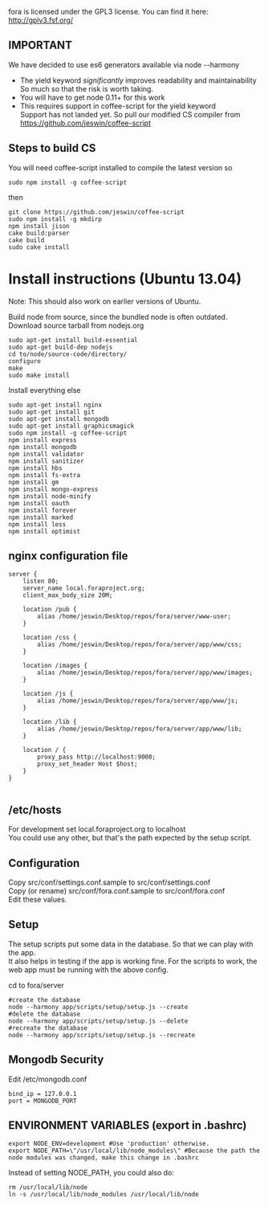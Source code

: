 fora is licensed under the GPL3 license.
You can find it here: http://gplv3.fsf.org/

IMPORTANT
---------
We have decided to use es6 generators available via node --harmony
- The yield keyword *significantly* improves readability and maintainability
  So much so that the risk is worth taking.
- You will have to get node 0.11+ for this work
- This requires support in coffee-script for the yield keyword  
  Support has not landed yet. So pull our modified CS compiler from https://github.com/jeswin/coffee-script  

Steps to build CS
-----------------
You will need coffee-script installed to compile the latest version so
```
sudo npm install -g coffee-script  
```
then

```
git clone https://github.com/jeswin/coffee-script  
sudo npm install -g mkdirp  
npm install jison  
cake build:parser  
cake build  
sudo cake install  
```

Install instructions (Ubuntu 13.04)
===================================
Note: This should also work on earlier versions of Ubuntu.

Build node from source, since the bundled node is often outdated.
Download source tarball from nodejs.org

```
sudo apt-get install build-essential  
sudo apt-get build-dep nodejs  
cd to/node/source-code/directory/
configure
make
sudo make install
```

Install everything else    
```
sudo apt-get install nginx  
sudo apt-get install git  
sudo apt-get install mongodb  
sudo apt-get install graphicsmagick  
sudo npm install -g coffee-script  
npm install express  
npm install mongodb  
npm install validator  
npm install sanitizer  
npm install hbs  
npm install fs-extra  
npm install gm  
npm install mongo-express  
npm install node-minify  
npm install oauth  
npm install forever  
npm install marked  
npm install less  
npm install optimist
```

nginx configuration file
------------------------

```
server {
    listen 80;
    server_name local.foraproject.org;
    client_max_body_size 20M;

    location /pub {
        alias /home/jeswin/Desktop/repos/fora/server/www-user;
    }

    location /css {
        alias /home/jeswin/Desktop/repos/fora/server/app/www/css;
    }

    location /images {
        alias /home/jeswin/Desktop/repos/fora/server/app/www/images;
    }

    location /js {
        alias /home/jeswin/Desktop/repos/fora/server/app/www/js;
    }

    location /lib {
        alias /home/jeswin/Desktop/repos/fora/server/app/www/lib;
    }

    location / {
        proxy_pass http://localhost:9000;
        proxy_set_header Host $host;
    }
}
                       
```      

/etc/hosts
----------
For development set local.foraproject.org to localhost  
You could use any other, but that's the path expected by the setup script.  


Configuration
-------------
Copy src/conf/settings.conf.sample to src/conf/settings.conf  
Copy (or rename) src/conf/fora.conf.sample to src/conf/fora.conf  
Edit these values.


Setup
-----
The setup scripts put some data in the database. So that we can play with the app.  
It also helps in testing if the app is working fine. For the scripts to work, the web app must be running with the above config.  

cd to fora/server  
```
#create the database  
node --harmony app/scripts/setup/setup.js --create  
#delete the database  
node --harmony app/scripts/setup/setup.js --delete  
#recreate the database  
node --harmony app/scripts/setup/setup.js --recreate  
```

Mongodb Security
----------------
Edit /etc/mongodb.conf  
```
bind_ip = 127.0.0.1  
port = MONGODB_PORT  
```

ENVIRONMENT VARIABLES (export in .bashrc)
-----------------------------------------
```
export NODE_ENV=development #Use 'production' otherwise.
export NODE_PATH=\"/usr/local/lib/node_modules\" #Because the path the node modules was changed, make this change in .bashrc  
```

Instead of setting NODE_PATH, you could also do:
```
rm /usr/local/lib/node  
ln -s /usr/local/lib/node_modules /usr/local/lib/node  
```
